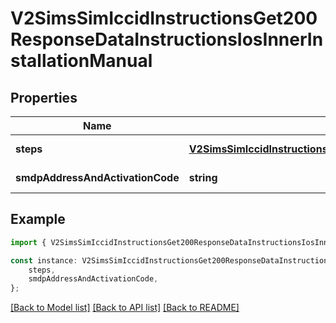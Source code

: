 # V2SimsSimIccidInstructionsGet200ResponseDataInstructionsIosInnerInstallationManual


## Properties

Name | Type | Description | Notes
------------ | ------------- | ------------- | -------------
**steps** | [**V2SimsSimIccidInstructionsGet200ResponseDataInstructionsIosInnerInstallationManualSteps**](V2SimsSimIccidInstructionsGet200ResponseDataInstructionsIosInnerInstallationManualSteps.md) |  | [default to undefined]
**smdpAddressAndActivationCode** | **string** |  | [default to undefined]

## Example

```typescript
import { V2SimsSimIccidInstructionsGet200ResponseDataInstructionsIosInnerInstallationManual } from '@airhalo/client';

const instance: V2SimsSimIccidInstructionsGet200ResponseDataInstructionsIosInnerInstallationManual = {
    steps,
    smdpAddressAndActivationCode,
};
```

[[Back to Model list]](../README.md#documentation-for-models) [[Back to API list]](../README.md#documentation-for-api-endpoints) [[Back to README]](../README.md)
